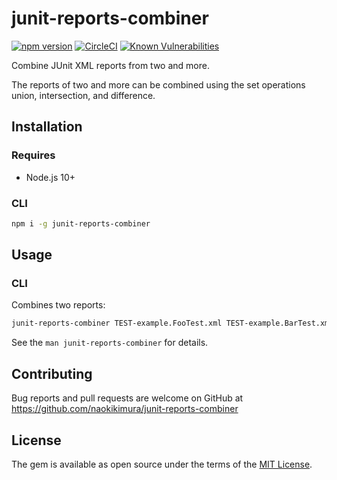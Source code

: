 # junit-reports-combiner

[![npm version](https://badge.fury.io/js/junit-reports-combiner.svg)](https://badge.fury.io/js/junit-reports-combiner) [![CircleCI](https://circleci.com/gh/naokikimura/junit-reports-combiner.svg?style=svg)](https://circleci.com/gh/naokikimura/junit-reports-combiner) [![Known Vulnerabilities](https://snyk.io/test/github/naokikimura/junit-reports-combiner/badge.svg?targetFile=package.json)](https://snyk.io/test/github/naokikimura/junit-reports-combiner?targetFile=package.json)

Combine JUnit XML reports from two and more.

The reports of two and more can be combined using the set operations union, intersection, and difference.

## Installation

### Requires

- Node.js 10+

### CLI

```sh
npm i -g junit-reports-combiner
```

## Usage

### CLI

Combines two reports:

```sh
junit-reports-combiner TEST-example.FooTest.xml TEST-example.BarTest.xml
```

See the `man junit-reports-combiner` for details.

## Contributing
Bug reports and pull requests are welcome on GitHub at https://github.com/naokikimura/junit-reports-combiner

## License
The gem is available as open source under the terms of the [MIT License](https://opensource.org/licenses/MIT).

